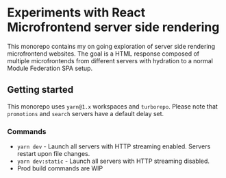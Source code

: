 # Experiments with React Microfrontend server side rendering

This monorepo contains my on going exploration of server side rendering microfrontend websites. The goal is a HTML response composed of multiple microfrontends from different servers with hydration to a normal Module Federation SPA setup.

## Getting started
This monorepo uses `yarn@1.x` workspaces and `turborepo`. Please note that `promotions` and `search` servers have a default delay set.

### Commands
- `yarn dev` - Launch all servers with HTTP streaming enabled. Servers restart upon file changes. 
- `yarn dev:static` - Launch all servers with HTTP streaming disabled.
- Prod build commands are WIP